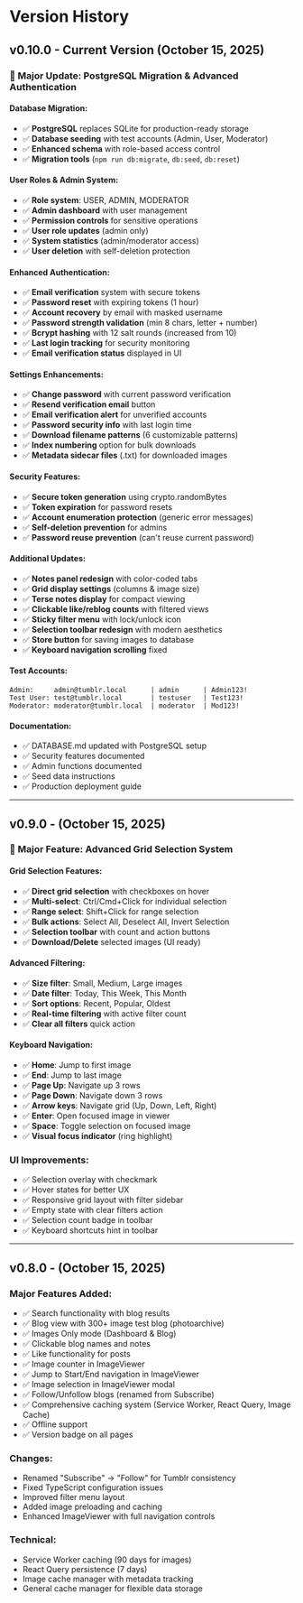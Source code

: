 # Version History

## v0.10.0 - Current Version (October 15, 2025)

### 🚀 Major Update: PostgreSQL Migration & Advanced Authentication

#### Database Migration:
- ✅ **PostgreSQL** replaces SQLite for production-ready storage
- ✅ **Database seeding** with test accounts (Admin, User, Moderator)
- ✅ **Enhanced schema** with role-based access control
- ✅ **Migration tools** (`npm run db:migrate`, `db:seed`, `db:reset`)

#### User Roles & Admin System:
- ✅ **Role system**: USER, ADMIN, MODERATOR
- ✅ **Admin dashboard** with user management
- ✅ **Permission controls** for sensitive operations
- ✅ **User role updates** (admin only)
- ✅ **System statistics** (admin/moderator access)
- ✅ **User deletion** with self-deletion protection

#### Enhanced Authentication:
- ✅ **Email verification** system with secure tokens
- ✅ **Password reset** with expiring tokens (1 hour)
- ✅ **Account recovery** by email with masked username
- ✅ **Password strength validation** (min 8 chars, letter + number)
- ✅ **Bcrypt hashing** with 12 salt rounds (increased from 10)
- ✅ **Last login tracking** for security monitoring
- ✅ **Email verification status** displayed in UI

#### Settings Enhancements:
- ✅ **Change password** with current password verification
- ✅ **Resend verification email** button
- ✅ **Email verification alert** for unverified accounts
- ✅ **Password security info** with last login time
- ✅ **Download filename patterns** (6 customizable patterns)
- ✅ **Index numbering** option for bulk downloads
- ✅ **Metadata sidecar files** (.txt) for downloaded images

#### Security Features:
- ✅ **Secure token generation** using crypto.randomBytes
- ✅ **Token expiration** for password resets
- ✅ **Account enumeration protection** (generic error messages)
- ✅ **Self-deletion prevention** for admins
- ✅ **Password reuse prevention** (can't reuse current password)

#### Additional Updates:
- ✅ **Notes panel redesign** with color-coded tabs
- ✅ **Grid display settings** (columns & image size)
- ✅ **Terse notes display** for compact viewing
- ✅ **Clickable like/reblog counts** with filtered views
- ✅ **Sticky filter menu** with lock/unlock icon
- ✅ **Selection toolbar redesign** with modern aesthetics
- ✅ **Store button** for saving images to database
- ✅ **Keyboard navigation scrolling** fixed

#### Test Accounts:
```
Admin:     admin@tumblr.local      | admin      | Admin123!
Test User: test@tumblr.local       | testuser   | Test123!
Moderator: moderator@tumblr.local  | moderator  | Mod123!
```

#### Documentation:
- ✅ DATABASE.md updated with PostgreSQL setup
- ✅ Security features documented
- ✅ Admin functions documented
- ✅ Seed data instructions
- ✅ Production deployment guide

---

## v0.9.0 - (October 15, 2025)

### 🎉 Major Feature: Advanced Grid Selection System

#### Grid Selection Features:
- ✅ **Direct grid selection** with checkboxes on hover
- ✅ **Multi-select**: Ctrl/Cmd+Click for individual selection
- ✅ **Range select**: Shift+Click for range selection  
- ✅ **Bulk actions**: Select All, Deselect All, Invert Selection
- ✅ **Selection toolbar** with count and action buttons
- ✅ **Download/Delete** selected images (UI ready)

#### Advanced Filtering:
- ✅ **Size filter**: Small, Medium, Large images
- ✅ **Date filter**: Today, This Week, This Month
- ✅ **Sort options**: Recent, Popular, Oldest
- ✅ **Real-time filtering** with active filter count
- ✅ **Clear all filters** quick action

#### Keyboard Navigation:
- ✅ **Home**: Jump to first image
- ✅ **End**: Jump to last image
- ✅ **Page Up**: Navigate up 3 rows
- ✅ **Page Down**: Navigate down 3 rows
- ✅ **Arrow keys**: Navigate grid (Up, Down, Left, Right)
- ✅ **Enter**: Open focused image in viewer
- ✅ **Space**: Toggle selection on focused image
- ✅ **Visual focus indicator** (ring highlight)

### UI Improvements:
- ✅ Selection overlay with checkmark
- ✅ Hover states for better UX
- ✅ Responsive grid layout with filter sidebar
- ✅ Empty state with clear filters action
- ✅ Selection count badge in toolbar
- ✅ Keyboard shortcuts hint in toolbar

---

## v0.8.0 - (October 15, 2025)

### Major Features Added:
- ✅ Search functionality with blog results
- ✅ Blog view with 300+ image test blog (photoarchive)
- ✅ Images Only mode (Dashboard & Blog)
- ✅ Clickable blog names and notes
- ✅ Like functionality for posts
- ✅ Image counter in ImageViewer
- ✅ Jump to Start/End navigation in ImageViewer
- ✅ Image selection in ImageViewer modal
- ✅ Follow/Unfollow blogs (renamed from Subscribe)
- ✅ Comprehensive caching system (Service Worker, React Query, Image Cache)
- ✅ Offline support
- ✅ Version badge on all pages

### Changes:
- Renamed "Subscribe" → "Follow" for Tumblr consistency
- Fixed TypeScript configuration issues
- Improved filter menu layout
- Added image preloading and caching
- Enhanced ImageViewer with full navigation controls

### Technical:
- Service Worker caching (90 days for images)
- React Query persistence (7 days)
- Image cache manager with metadata tracking
- General cache manager for flexible data storage

